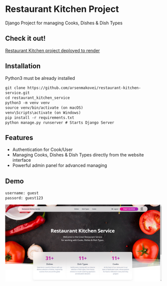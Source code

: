 # Restaurant Kitchen Project

Django Project for managing Cooks, Dishes & Dish Types

## Check it out!
[Restaurant Kitchen project deployed to render](https://restaurant-kitchen-service-vd6z.onrender.com)

## Installation

Python3 must be already installed

```shell
git clone https://github.com/arsenmakovei/restaurant-kitchen-service.git
cd restaurant_kitchen_service
python3 -m venv venv
source venv/bin/activate (on macOS)
venv\Scripts\activate (on Windows)
pip install -r requirements.txt 
python manage.py runserver # Starts Django Server
```

## Features
* Authentication for Cook/User
* Managing Cooks, Dishes & Dish Types directly from the website interface
* Powerful admin panel for advanced managing

## Demo

```
username: guest
passord: guest123
```

![Website Interface](demo.png)
